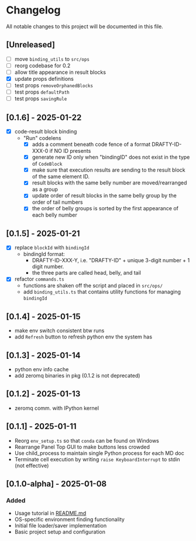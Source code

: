 # Changelog

All notable changes to this project will be documented in this file.

## [Unreleased]

- [ ] move `binding_utils` to `src/ops`
- [ ] reorg codebase for 0.2
- [ ] allow title appearance in result blocks
- [x] update props definitions
- [ ] test props `removeOrphanedBlocks`
- [ ] test props `defaultPath`
- [ ] test props `savingRule`

## [0.1.6] - 2025-01-22

- [x] code-result block binding
  - "Run" codelens
    - [x] adds a comment beneath code fence of a format DRAFTY-ID-XXX-0 if NO ID presents
    - [x] generate new ID only when "bindingID" does not exist in the type of `CodeBlock`
    - [x] make sure that execution results are sending to the result block of the same element ID.
    - [x] result blocks with the same belly number are moved/rearranged as a group 
    - [x] update order of result blocks in the same belly group by the order of tail numbers
    - [x] the order of belly groups is sorted by the first appearance of each belly number

## [0.1.5] - 2025-01-21

- [x] replace `blockId` with `bindingId`
  - bindingId format: 
    - DRAFTY-ID-XXX-Y, i.e. "DRAFTY-ID" + unique 3-digit number + 1 digit number. 
    - the three parts are called head, belly, and tail
- [x] refactor `commands.ts`
  - functions are shaken off the script and placed in `src/ops/`
  - add `binding_utils.ts` that contains utility functions for managing `bindingId`

## [0.1.4] - 2025-01-15

- make env switch consistent btw runs
- add `Refresh` button to refresh python env the system has

## [0.1.3] - 2025-01-14

- python env info cache
- add zeromq binaries in pkg (0.1.2 is not deprecated)

## [0.1.2] - 2025-01-13

- zeromq comm. with IPython kernel

## [0.1.1] - 2025-01-11

- Reorg `env_setup.ts` so that `conda` can be found on Windows
- Rearrange Panel Top GUI to make buttons less crowded
- Use child_process to maintain single Python process for each MD doc
- Terminate cell execution by writing `raise KeyboardInterrupt` to stdin (not effective)

## [0.1.0-alpha] - 2025-01-08

### Added
- Usage tutorial in [README.md](./README.md)
- OS-specific environment finding functionality
- Initial file loader/saver implementation
- Basic project setup and configuration
